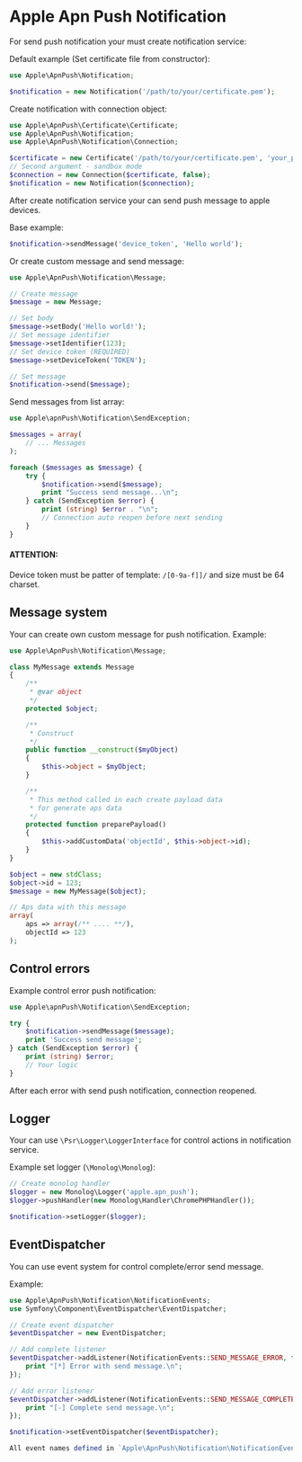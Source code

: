 Apple Apn Push Notification
===========================

For send push notification your must create notification service:

Default example (Set certificate file from constructor):

```php
use Apple\ApnPush\Notification;

$notification = new Notification('/path/to/your/certificate.pem');
```

Create notification with connection object:

```php
use Apple\ApnPush\Certificate\Certificate;
use Apple\ApnPush\Notification;
use Apple\ApnPush\Notification\Connection;

$certificate = new Certificate('/path/to/your/certificate.pem', 'your_passphrase');
// Second argument - sandbox mode
$connection = new Connection($certificate, false);
$notification = new Notification($connection);
```

After create notification service your can send push message to apple devices.

Base example:

```php
$notification->sendMessage('device_token', 'Hello world');
```

Or create custom message and send message:

```php
use Apple\ApnPush\Notification\Message;

// Create message
$message = new Message;

// Set body
$message->setBody('Hello world!');
// Set message identifier
$message->setIdentifier(123);
// Set device token (REQUIRED)
$message->setDeviceToken('TOKEN');

// Set message
$notification->send($message);
```

Send messages from list array:

```php
use Apple\apnPush\Notification\SendException;

$messages = array(
    // ... Messages
);

foreach ($messages as $message) {
    try {
        $notification->send($message);
        print "Success send message...\n";
    } catch (SendException $error) {
        print (string) $error . "\n";
        // Connection auto reopen before next sending
    }
}
```

#### ATTENTION:
Device token must be patter of template: `/[0-9a-f]]/` and size must be 64 charset.

Message system
--------------

Your can create own custom message for push notification.
Example:

```php
use Apple\ApnPush\Notification\Message;

class MyMessage extends Message
{
    /**
     * @var object
     */
    protected $object;

    /**
     * Construct
     */
    public function __construct($myObject)
    {
        $this->object = $myObject;
    }

    /**
     * This method called in each create payload data
     * for generate aps data
     */
    protected function preparePayload()
    {
        $this->addCustomData('objectId', $this->object->id);
    }
}

$object = new stdClass;
$object->id = 123;
$message = new MyMessage($object);

// Aps data with this message
array(
    aps => array(/** .... **/),
    objectId => 123
);
```

Control errors
--------------

Example control error push notification:

```php
use Apple\apnPush\Notification\SendException;

try {
    $notification->sendMessage($message);
    print 'Success send message';
} catch (SendException $error) {
    print (string) $error;
    // Your logic
}
```

After each error with send push notification, connection reopened.

Logger
------

Your can use `\Psr\Logger\LoggerInterface` for control actions in notification service.

Example set logger (`\Monolog\Monolog`):

```php
// Create monolog handler
$logger = new Monolog\Logger('apple.apn_push');
$logger->pushHandler(new Monolog\Handler\ChromePHPHandler());

$notification->setLogger($logger);
```

EventDispatcher
---------------

You can use event system for control complete/error send message.

Example:

```php
use Apple\ApnPush\Notification\NotificationEvents;
use Symfony\Component\EventDispatcher\EventDispatcher;

// Create event dispatcher
$eventDispatcher = new EventDispatcher;

// Add complete listener
$eventDispatcher->addListener(NotificationEvents::SEND_MESSAGE_ERROR, function (){
    print "[*] Error with send message.\n";
});

// Add error listener
$eventDispatcher->addListener(NotificationEvents::SEND_MESSAGE_COMPLETE, function (){
    print "[-] Complete send message.\n";
});

$notification->setEventDispatcher($eventDispatcher);

All event names defined in `Apple\ApnPush\Notification\NotificationEvents`